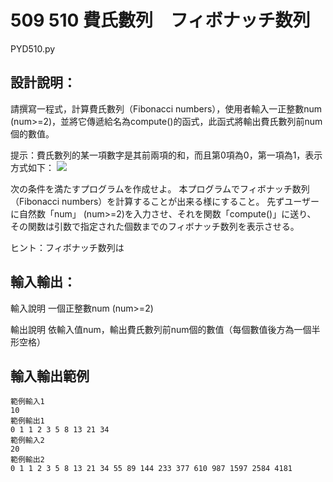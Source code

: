# 509 510 費氏數列　フィボナッチ数列
PYD510.py
## 設計說明：
請撰寫一程式，計算費氏數列（Fibonacci numbers），使用者輸入一正整數num (num>=2)，並將它傳遞給名為compute()的函式，此函式將輸出費氏數列前num個的數值。

提示：費氏數列的某一項數字是其前兩項的和，而且第0項為0，第一項為1，表示方式如下：
![](https://i.imgur.com/WhgcgqW.png)

次の条件を満たすプログラムを作成せよ。
本プログラムでフィボナッチ数列（Fibonacci numbers）を計算することが出来る様にすること。
先ずユーザーに自然数「num」 (num>=2)を入力させ、それを関数「compute()」に送り、
その関数は引数で指定された個数までのフィボナッチ数列を表示させる。

ヒント：フィボナッチ数列は


## 輸入輸出：
輸入說明
一個正整數num (num>=2)

輸出說明
依輸入值num，輸出費氏數列前num個的數值（每個數值後方為一個半形空格）

## 輸入輸出範例

```
範例輸入1
10
範例輸出1
0 1 1 2 3 5 8 13 21 34 
範例輸入2
20
範例輸出2
0 1 1 2 3 5 8 13 21 34 55 89 144 233 377 610 987 1597 2584 4181 
```
